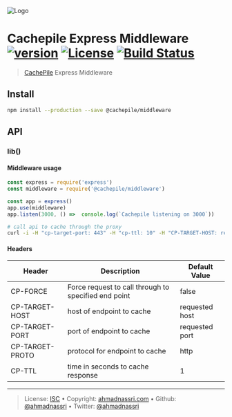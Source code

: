 ![Logo](https://github.com/cachepile/brand/blob/master/logo.svg)

# Cachepile Express Middleware [![version][npm-version]][npm-url] [![License][license-image]][license-url] [![Build Status][travis-image]][travis-url]

> [CachePile][cachepile] Express Middleware

## Install

```bash
npm install --production --save @cachepile/middleware
```

## API

### lib()

#### Middleware usage

```js
const express = require('express')
const middleware = require('@cachepile/middleware')

const app = express()
app.use(middleware)
app.listen(3000, () =>  console.log(`Cachepile listening on 3000`))
```

```bash
# call api to cache through the proxy
curl -i -H "cp-target-port: 443" -H "cp-ttl: 10" -H "CP-TARGET-HOST: reqres.in" -H "CP-TARGET-PROTO: https"  localhost:3000/api/users
```

#### Headers

Header          | Description                                          | Default Value 
--------------- | ---------------------------------------------------- | --------------
CP-FORCE        | Force request to call through to specified end point | false         
CP-TARGET-HOST  | host of endpoint to cache                            | requested host
CP-TARGET-PORT  | port of endpoint to cache                            | requested port
CP-TARGET-PROTO | protocol for endpoint to cache                       | http          
CP-TTL          | time in seconds to cache response                    | 1             

---

> License: [ISC][license-url] • 
> Copyright: [ahmadnassri.com](https://www.ahmadnassri.com) • 
> Github: [@ahmadnassri](https://github.com/ahmadnassri) • 
> Twitter: [@ahmadnassri](https://twitter.com/ahmadnassri)

[license-url]: http://choosealicense.com/licenses/isc/

[license-image]: https://img.shields.io/github/license/cachepile/middleware.svg?style=flat-square

[travis-url]: https://travis-ci.org/cachepile/middleware

[travis-image]: https://img.shields.io/travis/cachepile/middleware.svg?style=flat-square

[npm-url]: https://www.npmjs.com/package/@cachepile/middleware

[npm-version]: https://img.shields.io/npm/v/@cachepile/middleware.svg?style=flat-square

[cachepile]: https://cachepile.github.io
